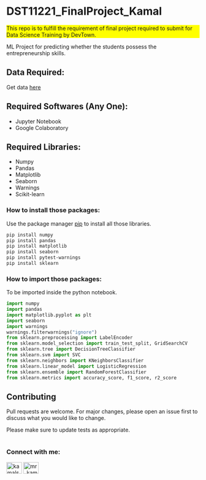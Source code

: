 # DST11221_FinalProject_Kamal
<div style="background-color:yellow">
This repo is to fulfill the requirement of final project required to submit for Data Science Training by DevTown.
</div>

ML Project for predicting whether the students possess the entrepreneurship skills.

## Data Required:
Get data [here](https://www.kaggle.com/tunahandeniz/predict-entrepreneurial-competency/data)


## Required Softwares (Any One):
* Jupyter Notebook
* Google Colaboratory

## Required Libraries:
* Numpy
* Pandas
* Matplotlib
* Seaborn
* Warnings
* Scikit-learn

### How to install those packages:

Use the package manager [pip](https://pip.pypa.io/en/stable/) to install all those libraries.

```bash
pip install numpy
pip install pandas
pip install matplotlib
pip install seaborn
pip install pytest-warnings
pip install sklearn
```

### How to import those packages:
To be imported inside the python notebook.
```python
import numpy
import pandas
import matplotlib.pyplot as plt
import seaborn
import warnings
warnings.filterwarnings("ignore")
from sklearn.preprocessing import LabelEncoder
from sklearn.model_selection import train_test_split, GridSearchCV
from sklearn.tree import DecisionTreeClassifier
from sklearn.svm import SVC
from sklearn.neighbors import KNeighborsClassifier
from sklearn.linear_model import LogisticRegression
from sklearn.ensemble import RandomForestClassifier
from sklearn.metrics import accuracy_score, f1_score, r2_score
```
## Contributing
Pull requests are welcome. For major changes, please open an issue first to discuss what you would like to change.

Please make sure to update tests as appropriate.

#
<h3 align="left">Connect with me:</h3>
<p align="left">
<a href="https://linkedin.com/in/kamalsharma05" target="blank"><img align="center" src="https://raw.githubusercontent.com/rahuldkjain/github-profile-readme-generator/master/src/images/icons/Social/linked-in-alt.svg" alt="kamalsharma05" height="30" width="40" /></a>
<a href="https://instagram.com/mr_kamalsharma" target="blank"><img align="center" src="https://raw.githubusercontent.com/rahuldkjain/github-profile-readme-generator/master/src/images/icons/Social/instagram.svg" alt="mr_kamalsharma" height="30" width="40" /></a>
</p>
